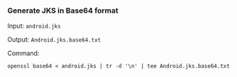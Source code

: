### Generate JKS in Base64 format

Input: `android.jks`

Output: `Android.jks.base64.txt`

Command:

`openssl base64 < android.jks | tr -d '\n' | tee Android.jks.base64.txt`
